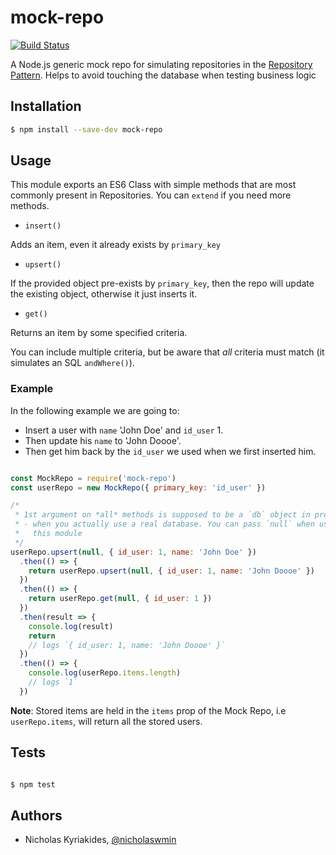 # mock-repo

[![Build Status](https://travis-ci.org/nicholaswmin/mock-repo.svg?branch=master)](https://travis-ci.org/nicholaswmin/mock-repo)

A Node.js generic mock repo for simulating repositories in the
[Repository Pattern][1]. Helps to avoid touching the database when testing
business logic

## Installation

```bash
$ npm install --save-dev mock-repo
```

## Usage

This module exports an ES6 Class with simple methods that are most commonly
present in Repositories. You can `extend` if you need more methods.

- `insert()`

Adds an item, even it already exists by `primary_key`

- `upsert()`

If the provided object pre-exists by `primary_key`, then the repo will update
the existing object, otherwise it just inserts it.

- `get()`

Returns an item by some specified criteria.

You can include multiple criteria,
but be aware that *all* criteria must match (it simulates an SQL `andWhere()`).

### Example

In the following example we are going to:

- Insert a user with `name` 'John Doe' and `id_user` 1.
- Then update his `name` to 'John Doooe'.
- Then get him back by the `id_user` we used when we first inserted him.

```javascript

const MockRepo = require('mock-repo')
const userRepo = new MockRepo({ primary_key: 'id_user' })

/*
 * 1st argument on *all* methods is supposed to be a `db` object in production
 * - when you actually use a real database. You can pass `null` when using
 * 	 this module
 */
userRepo.upsert(null, { id_user: 1, name: 'John Doe' })
  .then(() => {
    return userRepo.upsert(null, { id_user: 1, name: 'John Doooe' })
  })
  .then(() => {
    return userRepo.get(null, { id_user: 1 })
  })
  .then(result => {
    console.log(result)
    return
    // logs `{ id_user: 1, name: 'John Doooe' }`
  })
  .then(() => {
    console.log(userRepo.items.length)
    // logs `1`
  })

```

**Note**: Stored items are held in the `items` prop of the Mock Repo, i.e
`userRepo.items`, will return all the stored users.

## Tests

```bash

$ npm test

```

## Authors

- Nicholas Kyriakides, [@nicholaswmin][2]

[1]: https://martinfowler.com/eaaCatalog/repository.html
[2]: https://github.com/nicholaswmin
